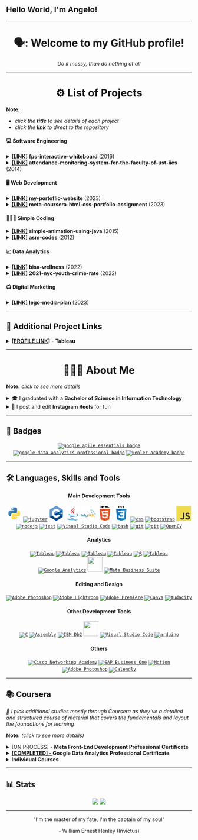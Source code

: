 ## Hello World, I'm Angelo!

---
<h1 align ="center"> 🗣️: Welcome to my GitHub profile! </h1>
<p align="center"><i>Do it messy, than do nothing at all</i></p>
<!--<p align="center"><i>Prioritize iterative development over stagnation</i><p>-->

---
<h1 align="center">⚙️ List of Projects</h1>
<b>Note:</b> 

* <i>click the <b>title</b> to see details of each project</i>
* <i>click the <b>link</b> to direct to the repository</i>


#### 💻 Software Engineering
<details> 
 <summary>
  <b><a href="https://github.com/angeloparayno/fps-interactive-whiteboard">[LINK]</a></b> <b>fps-interactive-whiteboard</b> (2016)
</summary>

* <b>Description:</b> An interactive learning platform on a Windows Environment acquiring 100% accuracy on body movement and color tracking using <i>Microsoft Kinect</i> and <i>C++</i>
* <b>Classification:</b> Thesis | Capstone (Group of 4)
* <b>Role:</b> Main Developer | Team Leader
* <b>Sub Project:</b> <b>[rgb-led-flashlights](https://github.com/angeloparayno/RGB-LED-Flashlights)</b> (2015)
  * <b>Description:</b> Built two customized flashlight by encoding the <i>C</i> program in an <i>8 bit Atmel IC</i> to produce the designed output of the circuit

</details>
<details> 
 <summary>
  <b><a href="https://github.com/angeloparayno/attendance-monitoring-system-for-the-faculty-of-ust-iics">[LINK]</a></b> <b>attendance-monitoring-system-for-the-faculty-of-ust-iics</b> (2014)
 </summary>

* <b>Description:</b> A process re-engineering project for the attendance system using <i>Java</i> and <i>MySQL</i>
* <b>Classification:</b> Client Facing (Group of 4)
* <b>Role:</b> Project Manager
 
</details>

#### 🖥️ Web Development
<details> 
 <summary>
  <b><a href="https://github.com/angeloparayno/my-portfolio-website">[LINK]</a></b> <b>my-portoflio-website</b> (2023)
</summary>

* <b>Description:</b> Designed a responsive and animated site using <i>HTML</i>, vanilla <i>CSS</i> with Flexbox and <i>JavaScript</i>
* <b>Classification:</b> Personal Project
* <b>Demo Link:</b> <a href="https://angeloparayno.github.io/my-portfolio-website/">[via GitHub Pages]</a>
 
</details>
<details> 
 <summary>
  <b><a href="https://github.com/angeloparayno/meta-coursera-html-css-portfolio-assignment">[LINK]</a></b> <b>meta-coursera-html-css-portfolio-assignment</b> (2023)
</summary>

* <b>Description:</b> Designed a responsive one page site using <i>HTML</i>, vanilla <i>CSS</i> with Flexbox
* <b>Classification:</b> Module Assignment
* <b>Demo Link:</b> <a href="https://www.linkedin.com/posts/angeloparayno_an-old-project-from-my-treasure-box-simple-activity-7045579453598486528-rkgS?utm_source=share&utm_medium=member_desktop">[via GitHub Pages]</a>
 
</details>

#### 👨🏻‍💻 Simple Coding
<details> 
 <summary>
   <b><a href="https://github.com/angeloparayno/simple-animation-using-java">[LINK]</a></b> <b>simple-animation-using-java</b> (2015)
  </summary>

 * <b>Description:</b> A simple animation of an Anime character using pure <i>Java</i> with JFrame
 * <b>Demo Link:</b> <a href="https://www.linkedin.com/posts/angeloparayno_an-old-project-from-my-treasure-box-simple-activity-7045579453598486528-rkgS?utm_source=share&utm_medium=member_desktop">[via LinkedIn]</a>
 
</details>
<details> 
 <summary>
  <b><a href="https://github.com/angeloparayno/asm-codes">[LINK]</a></b> <b>asm-codes</b> (2012)
</summary>
 
* <b>Description:</b> A list of simple <i>Assembly (ASM)</i> programs
 * <b>Demo Link:</b> <a href="https://www.linkedin.com/posts/angeloparayno_after-all-the-ai-chatgpt-google-bard-activity-7044446734051147776-puxD/?utm_source=share&utm_medium=member_desktop">[via LinkedIn]</a>
 
</details>

#### 📈 Data Analytics
<details> 
 <summary>
  <b><a href="https://github.com/angeloparayno/bisa-wellness">[LINK]</a></b>
  <b>bisa-wellness</b> (2022)
 </summary>
 
 * <b>Description:</b> Analyzed social media data and provided digital marketing strategies aimed to solidify a successful product launch and market an eco-friendly and sustainable product, supplementing its current social media presence and business using <i>Meta, Business Suit</i>, <i>Tableau</i> and <i>Excel</i>
  * <b>Classification</b> Client Facing (Group of 17)
  * <b>Role:</b> Project Manager | Social Media Analyst

</details>
<details> 
  <summary>
    <b><a href="https://github.com/angeloparayno/2021-nyc-youth-crime-rate">[LINK]</a></b> <b>2021-nyc-youth-crime-rate</b> (2022)
  </summary>
 
 * <b>Description:</b> Analyzed 2021 NYC Crime Rate through 150,000+ rows of data and correlated external studies on a mission of decreasing recidivism among the incarcerated youths (aged 25 & below) using <i>Python</i>, <i>Tableau</i> and <i>Excel</i>
 * <b>Classification:</b> Case Study (Group of 5)
 * <b>Role:</b> Gender Demographics Analyst

</details>

#### 📺 Digital Marketing
<details> 
 <summary>
  <b><a href="https://github.com/angeloparayno/lego-media-plan">[LINK]</a></b> <b>lego-media-plan</b> (2023)
</summary>

* <b>Description:</b> <i>Created an annual budget allocation media plan in strategizing resource allocation through analyzation of the working marketing strategies and capitalizing the social media trends</i>
* <b>Classification:</b> Case Study
* <b>Role:</b> Media Planner
 
</details>

---
## 🔗 Additional Project Links
<details> 
 <summary>
 <b><a href="https://public.tableau.com/app/profile/angeloparayno" target="_blank">[PROFILE LINK]</a></b> - <b>Tableau</b>
 </summary>
</details>

---
<h1 align="center">🙋🏻‍♂️ About Me</h1>

<p><b>Note:</b> <i> click to see more details</i></p>
<details> 
 <summary>🎓 I graduated with a <b>Bachelor of Science in Information Technology</b></summary>
  
  * Graduated in the <b>[University of Santo Tomas](https://www.ust.edu.ph)</b>, Manila Philippines
  * Main Coursework: 
    * Software Engineering
    * Database Management
    * Computer Networks
</details>
<details> 
 <summary>📱 I post and edit <b>Instagram Reels</b> for fun</summary>

#### Top Reels I've created:
 * 🏖️ ["Bird's in Laguna Beach"](https://www.instagram.com/reel/CaFMwuQlk4V/?utm_source=ig_web_copy_link&igshid=MzRlODBiNWFlZA==)
 * 🌵 ["A visit to Joshua Tree National Park"](https://www.instagram.com/reel/CskRIVKL7i9/?utm_source=ig_web_copy_link&igshid=MzRlODBiNWFlZA==)
 * 🦋 ["Butterflies in Houston"](https://www.instagram.com/reel/CZIp_kbsPnt/?utm_source=ig_web_copy_link&igshid=MzRlODBiNWFlZA==)
 * 🏜️ ["Palmspring Paradise"](https://www.instagram.com/reel/Cs0G8a8v282/?utm_source=ig_web_copy_link&igshid=MzRlODBiNWFlZA==)
 * 🎡 ["Neon Lights at the Pier"](https://www.instagram.com/reel/Crp2_pcL0XN/?utm_source=ig_web_copy_link&igshid=MzRlODBiNWFlZA==)

</details>

---
## 🪪 Badges 
<div align ="center">
    <code><a href="https://career.skills.google/public_profiles/7baab628-436c-4aed-904a-b8bf377ad650/badges/4577418" title="Google Agile Essentials" target="_blank"><img src="https://cdn.qwiklabs.com/K0U8aJ6SmmsPDWm8KwM15fUFQl2WqL9P5Dd1oQrVbxo%3D" alt="google agile essentials badge" width="80" height="80"/></a></code>
    <code><a href="https://www.credly.com/badges/73479310-b809-45df-86ab-8935444ac76c/public_url" title="Google Data Analytics Professional" target="_blank"><img src="https://images.credly.com/size/680x680/images/d41de2b7-cbc2-47ec-bcf1-ebecbe83872f/GCC_badge_DA_1000x1000.png" alt="google data analytics professional badge" width="80" height="80"/></a></code>
    <code><a href="https://badgr.com/public/assertions/OJHpb5z4RrOJPuJ-q5SqmQ?identity__email=j.angelo.parayno@gmail.com" title="Kepler Academy Digital Marketing Graduate" target="_blank"><img src="https://api.badgr.io/public/assertions/OJHpb5z4RrOJPuJ-q5SqmQ/image" alt="kepler academy badge" width="80" height="80"/></a></code>
</div>

---
## 🛠 Languages, Skills and Tools

<div align="center"> 
    <h4>Main Development Tools</h4>
    <!-- Python -->
    <code><a href="https://www.python.org" title="Python" target="_blank"><img src="https://raw.githubusercontent.com/devicons/devicon/master/icons/python/python-original.svg" alt="python" width="40" height="40"/></a></code>
    <!-- Jupyter -->
    <code><a href="https://jupyter-notebook.readthedocs.io/en/stable/" title="Jupyter Notebook" target="_blank"><img src="https://avatars.githubusercontent.com/u/7388996?s=200&v=4" alt="jupyter" width="40" height="40"/></a></code>
    <!-- C++ --> 
    <code><a href="https://www.cplusplus.com" title="C++" target="_blank"><img src="https://raw.githubusercontent.com/devicons/devicon/master/icons/cplusplus/cplusplus-original.svg" alt="cplusplus" width="40" height="40"/></a></code>
    <!-- Java -->
    <code><a href="https://www.java.com" title="Java" target="_blank"><img src="https://raw.githubusercontent.com/devicons/devicon/master/icons/java/java-original.svg" alt="java" width="40" height="40"/></a></code>
    <!-- MySQL -->
    <code><a href="https://www.mysql.com/" title="MySQL" target="_blank"><img src="https://raw.githubusercontent.com/devicons/devicon/master/icons/mysql/mysql-original-wordmark.svg" alt="mysql" width="40" height="40"/></a></code>
    <!-- HTML5 -->
    <code><a href="https://developer.mozilla.org/en-US/docs/Web/HTML" title="HTML" target="_blank"><img src="https://raw.githubusercontent.com/github/explore/80688e429a7d4ef2fca1e82350fe8e3517d3494d/topics/html/html.png" alt="html" width="40" height="40"/></a></code>
    <!-- CSS3 -->
    <code><a href="https://developer.mozilla.org/en-US/docs/Web/CSS" title="CSS" target="_blank"><img src="https://raw.githubusercontent.com/github/explore/80688e429a7d4ef2fca1e82350fe8e3517d3494d/topics/css/css.png" alt="css" width="40" height="40"/></a></code>
    <!-- SASS -->
    <code><a href="https://sass-lang.com" title="SASS" target="_blank"><img src="https://upload.wikimedia.org/wikipedia/commons/thumb/9/96/Sass_Logo_Color.svg/1024px-Sass_Logo_Color.svg.png?20150315202757" alt="css" width="40" height="40"/></a></code>
    <!-- Bootstrap -->
    <code><a href="https://getbootstrap.com/" title="Bootstrap" target="_blank"><img src="https://getbootstrap.com/docs/5.2/assets/brand/bootstrap-logo-shadow.png" alt="bootstrap" width="40" height="40"/></a></code>
    <!-- JavaScript -->
    <code><a href="https://www.javascript.com/" title="JavaScript" target="_blank"><img src="https://raw.githubusercontent.com/github/explore/80688e429a7d4ef2fca1e82350fe8e3517d3494d/topics/javascript/javascript.png" alt="javascript" width="40" height="40"/></a></code>
    <!-- Node.JS -->
    <code><a href="https://nodejs.org/en/about" target="_blank" rel="noreferrer"><img src="https://images.g2crowd.com/uploads/product/image/large_detail/large_detail_f0b606abb6d19089febc9faeeba5bc05/nodejs-development-services.png" alt="nodejs" width="40" height="40"/></a></code>
    <!-- React -->
    <!--
    <code><a href="https://reactjs.org/" title="React" target="_blank"><img src="https://raw.githubusercontent.com/github/explore/80688e429a7d4ef2fca1e82350fe8e3517d3494d/topics/react/react.png" alt="react" width="40" height="40"/></a></code>
    -->
    <!-- Jest -->
    <code><a href="https://jestjs.io" target="_blank" rel="noreferrer"><img src="https://www.vectorlogo.zone/logos/jestjsio/jestjsio-icon.svg" alt="jest" width="40" height="40"/></a></code>
    <!-- VSCode -->
    <code><a href="https://code.visualstudio.com/" target="_blank" rel="noreferrer"><img src="https://cdn.worldvectorlogo.com/logos/visual-studio-code-1.svg" alt="Visual Studio Code" width="40" height="40"/></a></code>
    <!-- Bash -->
    <code><a href="https://www.gnu.org/software/bash/" target="_blank" rel="noreferrer"><img src="https://upload.wikimedia.org/wikipedia/commons/thumb/4/4b/Bash_Logo_Colored.svg/2048px-Bash_Logo_Colored.svg.png" alt="bash" width="40" height="40"/></a></code>
    <!-- GitHub -->
    <code><a href="https://github.com" title="Git" target="_blank"><img src="https://github.githubassets.com/images/modules/logos_page/GitHub-Mark.png" alt="git" width="40" height="40"/></a></code>
    <!-- Git -->
    <code><a href="https://git-scm.com/" title="Git" target="_blank"><img src="https://www.vectorlogo.zone/logos/git-scm/git-scm-icon.svg" alt="git" width="40" height="40"/></a></code>
    <!-- OpenCV -->
    <code><a href="https://opencv.org/" target="_blank" rel="noreferrer"><img src="https://opencv.org/wp-content/uploads/2020/07/OpenCV_logo_no_text-1.svg" alt="OpenCV" width="40" height="40"/></a></code>
    <h4>Analytics</h4>
    <!-- Excel -->
    <code><a href="https://www.microsoft.com/en-us/microsoft-365/excel" target="_blank" rel="noreferrer"><img src="https://upload.wikimedia.org/wikipedia/commons/thumb/3/34/Microsoft_Office_Excel_%282019–present%29.svg/2203px-Microsoft_Office_Excel_%282019–present%29.svg.png" alt="Tableau" width="40" height="40"/></a></code>
    <!-- Tableau -->
    <code><a href="https://www.tableau.com/" target="_blank" rel="noreferrer"><img src="https://cdn.worldvectorlogo.com/logos/tableau-software.svg" alt="Tableau" width="40" height="40"/></a></code>
    <!-- Pandas -->
    <code><a href="https://pandas.pydata.org" target="_blank" rel="noreferrer"><img src="https://upload.wikimedia.org/wikipedia/commons/thumb/2/22/Pandas_mark.svg/449px-Pandas_mark.svg.png?20200210000431" alt="Tableau" width="40" height="40"/></a></code>
    <!-- Matplotlib -->
    <code><a href="https://matplotlib.org" target="_blank" rel="noreferrer"><img src="https://upload.wikimedia.org/wikipedia/commons/thumb/0/01/Created_with_Matplotlib-logo.svg/2048px-Created_with_Matplotlib-logo.svg.png" alt="Tableau" width="40" height="40"/></a></code>
    <!-- R -->
    <code><a href="https://www.r-project.org/" target="_blank" rel="noreferrer"><img src="https://www.r-project.org/logo/Rlogo.svg" alt="R" width="40" height="40"/></a></code>
    <!-- Looker Studio -->
    <code><a href="https://cloud.google.com/looker-studio" target="_blank" rel="noreferrer"><img src="https://encrypted-tbn0.gstatic.com/images?q=tbn:ANd9GcQDYyo97CnJmL82j7uw02EA8oPGd6-rF5W_2TCUQYRO&s" alt="Tableau" width="40" height="40"/></a></code>
    <!-- Google Analytics -->
    <code><a href="https://analytics.google.com/" target="_blank" rel="noreferrer"><img src="https://cdn.worldvectorlogo.com/logos/google-analytics-3.svg" alt="Google Analytics" width="40" height="40"/></a></code>
    <!-- Google Ads -->
    <code><a href="https://ads.google.com/" target="_blank" rel="noreferrer"><img src="https://cdn.icon-icons.com/icons2/2699/PNG/512/google_ads_logo_icon_171064.png" width="40" height="40"/></a></code>
    <!-- Meta Business Suite -->
    <code><a href="https://business.facebook.com" target="_blank" rel="noreferrer"><img src="https://1000logos.net/wp-content/uploads/2021/10/logo-Meta.png" alt="Meta Business Suite" width="40" height="40"/></a></code>
    <h4 align="center">Editing and Design</h4>
    <!-- Adobe Photoshop -->
    <code><a href="https://www.adobe.com/products/photoshop.html" target="_blank" rel="noreferrer"><img src="https://upload.wikimedia.org/wikipedia/commons/thumb/a/af/Adobe_Photoshop_CC_icon.svg/1920px-Adobe_Photoshop_CC_icon.svg.png" alt="Adobe Photoshop" width="40" height="40"/></a></code>
    <!-- Adobe LightRoom -->
    <code><a href="https://lightroom.adobe.com" target="_blank" rel="noreferrer"><img src="https://upload.wikimedia.org/wikipedia/commons/thumb/b/b6/Adobe_Photoshop_Lightroom_CC_logo.svg/1024px-Adobe_Photoshop_Lightroom_CC_logo.svg.png?20200616120137" alt="Adobe Lightroom" width="40" height="40"/></a></code>
    <!-- Adobe Premiere -->
    <code><a href="https://www.adobe.com/products/premiere.html" target="_blank" rel="noreferrer"><img src="https://logodownload.org/wp-content/uploads/2019/10/adobe-premiere-pro-logo-1-1.png" alt="Adobe Premiere" width="40" height="40"/></a></code>
    <!-- Canva -->
    <code><a href="https://www.canva.com/" target="_blank" rel="noreferrer"><img src="https://upload.wikimedia.org/wikipedia/commons/thumb/0/08/Canva_icon_2021.svg/1200px-Canva_icon_2021.svg.png?20220821125247" alt="Canva" width="40" height="40"/></a></code>
    <!-- Audacity -->
    <code><a href="https://www.audacityteam.org" target="_blank" rel="noreferrer"><img src="https://upload.wikimedia.org/wikipedia/commons/thumb/f/f6/Audacity_Logo.svg/128px-Audacity_Logo.svg.png?20121030013421" alt="Audacity" width="40" height="40"/></a></code>
    <h4>Other Development Tools</h4>
    <!-- C -->
    <code><a href="https://www.cprogramming.com" title="C" target="_blank"><img src="https://www.techbaz.org/Course/img/c-logo.png" alt="C" width="40" height="40"/></a></code>
    <!-- Assembly -->
    <code><a href="https://en.wikipedia.org/wiki/Assembly_language" target="_blank" rel="noreferrer"><img src="https://play-lh.googleusercontent.com/YrY5n418F1joskaaIE1ou8991mmdEaTR66Mr8fHwuRGIkE9ZSnHeiJc-BcUoeU4dhNZl" alt="Assembly" width="40" height="40"/></a></code>
    <!-- DB2 -->
    <code><a href="https://www.ibm.com/analytics/db2" target="_blank" rel="noreferrer"><img src="https://d22e4d61ky6061.cloudfront.net/sites/default/files/IBM%20DB2_1.png" alt="IBM Db2" width="40" height="40"/></a></code>
    <!-- NetBeans -->
    <code><a href="https://netbeans.apache.org" target="_blank" rel="noreferrer"><img src="https://upload.wikimedia.org/wikipedia/commons/thumb/9/98/Apache_NetBeans_Logo.svg/888px-Apache_NetBeans_Logo.svg.png?20180920122700" width="40" height="40"/></a></code>
    <!-- Ecclipse -->
    <code><a href="https://www.eclipse.org" target="_blank" rel="noreferrer"><img src="https://cdn.freebiesupply.com/logos/large/2x/eclipse-11-logo-png-transparent.png" alt="Visual Studio Code" width="40" height="40"/></a></code>
    <!-- Arduino -->
    <code><a href="https://www.arduino.cc/" target="_blank" rel="noreferrer"><img src="https://cdn.worldvectorlogo.com/logos/arduino-1.svg" alt="arduino" width="40" height="40"/></a></code>   
    <!----- Analytics ----->
    <h4>Others</h4>
    <!-- Cisco Networking Academy -->
    <code><a href="https://www.netacad.com" target="_blank" rel="noreferrer"><img src="https://upload.wikimedia.org/wikipedia/commons/thumb/e/e0/Cisco_academy_logo.svg/360px-Cisco_academy_logo.svg.png?20120812062947" alt="Cisco Networking Academy" width="40" height="40"/></a></code>
    <!-- SAP Business One -->
    <code><a href="https://www.sap.com/products/erp/business-one.html" target="_blank" rel="noreferrer"><img src="https://yt3.ggpht.com/ytc/AAUvwnjpd7RqxTRyW1lSC1QOmCcGd7KIY1b-wY4_DNNgNw=s900-c-k-c0x00ffffff-no-rj" alt="SAP Business One" width="40" height="40"/></a></code>
    <!-- Notion -->
    <code><a href="https://www.notion.so/product?utm_source=google&utm_campaign=2075789710&utm_medium=80211061601&utm_content=500427479647&utm_term=notion&targetid=kwd-312974742&gclid=EAIaIQobChMIkIWt9riPgAMVvzrUAR0jSAzuEAAYASAAEgKB9_D_BwE" target="_blank" rel="noreferrer"><img src="https://upload.wikimedia.org/wikipedia/commons/4/45/Notion_app_logo.png" alt="Notion" width="40" height="40"/></a></code>
    <!-- ChatGPT -->
    <code><a href="https://chat.openai.com/auth/login" target="_blank" rel="noreferrer"><img src="https://upload.wikimedia.org/wikipedia/commons/thumb/0/04/ChatGPT_logo.svg/1920px-ChatGPT_logo.svg.png" alt="Adobe Photoshop" width="40" height="40"/></a></code>
    <!-- Calendly -->
    <code><a href="https://calendly.com" target="_blank" rel="noreferrer"><img src="https://logosandtypes.com/wp-content/uploads/2022/09/calendly.svg" alt="Calendly" width="40" height="40"/></a></code>
    
</div>

---
## 📚 Coursera

<p><i> 📖 I pick additional studies mostly through Coursera as they've a detailed and structured course of material that covers the fundamentals and layout the foundations for learning</i><p>

<b>Note:</b> <i> (click to see more details)</i>
<details> 
 <summary>[ON PROCESS] - <b>Meta Front-End Development Professional Certificate</b></summary>
 
1. ✅ [Introduction to Front-End Development](https://www.coursera.org/account/accomplishments/certificate/QURVUCK7G37Y)
2. ✅ [Programming with Javascript](https://www.coursera.org/account/accomplishments/certificate/FWDSV4RNCJ67)
3. ✅ [Version Control](https://www.coursera.org/account/accomplishments/certificate/WNU4JFBKA5YB)
4. ✅ [HTML and CSS in Depth](https://www.coursera.org/account/accomplishments/certificate/AXHNGPKXLRTD)
5. ❌ [React Basics](#)
6. ❌ [Advanced React](#)
7. ❌ [Principles of UX/UI Design](#)
8. ❌ [Front-End Developer Capstone](#)
9. ❌ [Coding Interview Preperation](#)


</details>
<details> 
 <summary><b><a href="https://www.coursera.org/account/accomplishments/specialization/certificate/BXA36D4YEHXV" target="_blank">[COMPLETED] - </a></b><b>Google Data Analytics Professional Certificate</b></summary>
 
1. ✅ [Foundations Data, Data, Everywhere](https://www.coursera.org/account/accomplishments/certificate/QGS2M3H5U6WY)
2. ✅ [Ask Questions to Make Data-Driven Decisions](https://www.coursera.org/account/accomplishments/certificate/76284BBDVPCF)
3. ✅ [Prepare Data for Exploration](https://www.coursera.org/account/accomplishments/certificate/V4FSJARED6PH)
4. ✅ [Process Data from Dirty to Clean](https://www.coursera.org/account/accomplishments/certificate/6QS6QCTVWSXY)
5. ✅ [Analyze Data to Answer Questions](https://www.coursera.org/account/accomplishments/certificate/AUEDTK7TDGR2)
6. ✅ [Share Data Through the Art of Visualization](https://www.coursera.org/account/accomplishments/certificate/2J62G44XE428)
7. ✅ [Data Analysis with R Programming](https://www.coursera.org/account/accomplishments/certificate/DM4SN8DP3AMF)
8. ✅ [Google Data Analytics Capstone: Complete a Case Study](https://www.coursera.org/account/accomplishments/certificate/RJPF5A56X3Z4)

</details>
<details> 
 <summary><b>Individual Courses</b></summary>

 - ✅ [Crash Course on Python](https://www.coursera.org/account/accomplishments/certificate/ZY4RQ29J2XDY)
 - ✅ [Foundations of Data Science](https://www.coursera.org/account/accomplishments/certificate/LEN2R7RJM5AS)
 - ✅ [Foundations of Cybersecurity](https://www.coursera.org/account/accomplishments/certificate/5BYMFVUBZ6XT)
 - ✅ [Foundations of Project Management](https://www.coursera.org/account/accomplishments/certificate/7RLQZLNFG467)

</details>

---
## 📊 Stats

<div align="center">
  <img width="50%" src="https://github-readme-stats.vercel.app/api?username=angeloparayno&show_icons=true&hide_border=true&show_owner=true&title_color=ff6e96&theme=onedark&layout=compact">
  <img width="38%" src="https://github-readme-stats.vercel.app/api/top-langs/?username=angeloparayno&theme=onedark&custom_title=streak-stats&hide_border=true&layout=compact">
</div>

---
<p align="center">"I'm the master of my fate, I'm the captain of my soul"</p>
<p align="center">- William Ernest Henley (Invictus)</p>